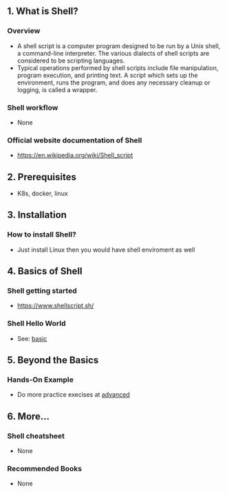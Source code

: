 ## 1. What is Shell?

### Overview

- A shell script is a computer program designed to be run by a Unix shell, a command-line interpreter. The various dialects of shell scripts are considered to be scripting languages.
- Typical operations performed by shell scripts include file manipulation, program execution, and printing text. A script which sets up the environment, runs the program, and does any necessary cleanup or logging, is called a wrapper.

### Shell workflow

- None

### Official website documentation of Shell

- https://en.wikipedia.org/wiki/Shell_script

## 2. Prerequisites

- K8s, docker, linux

## 3. Installation

### How to install Shell?

- Just install Linux then you would have shell enviroment as well

## 4. Basics of Shell

### Shell getting started

- https://www.shellscript.sh/

### Shell Hello World

- See: [basic](./basic/)

## 5. Beyond the Basics

### Hands-On Example

- Do more practice execises at [advanced](./advanced/)

## 6. More...

### Shell cheatsheet

- None

### Recommended Books

- None
